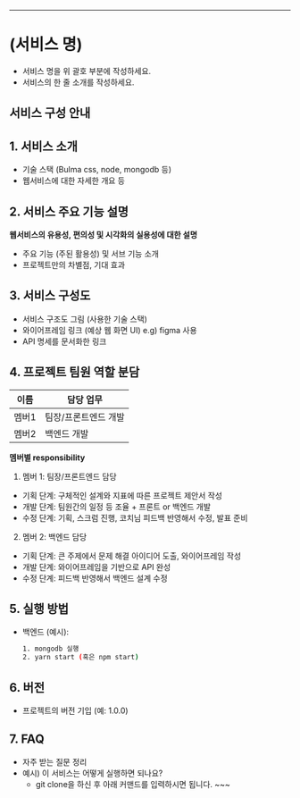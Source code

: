 <hr />

# (서비스 명)

- 서비스 명을 위 괄호 부분에 작성하세요.
- 서비스의 한 줄 소개를 작성하세요.

## 서비스 구성 안내

## 1. 서비스 소개

- 기술 스택 (Bulma css, node, mongodb 등)
- 웹서비스에 대한 자세한 개요 등

## 2. 서비스 주요 기능 설명

**웹서비스의 유용성, 편의성 및 시각화의 실용성에 대한 설명**

- 주요 기능 (주된 활용성) 및 서브 기능 소개
- 프로젝트만의 차별점, 기대 효과

## 3. 서비스 구성도

- 서비스 구조도 그림 (사용한 기술 스택)
- 와이어프레임 링크 (예상 웹 화면 UI) e.g) figma 사용
- API 명세를 문서화한 링크

## 4. 프로젝트 팀원 역할 분담

| 이름  | 담당 업무            |
| ----- | -------------------- |
| 멤버1 | 팀장/프론트엔드 개발 |
| 멤버2 | 백엔드 개발          |

**멤버별 responsibility**

1. 멤버 1: 팀장/프론트엔드 담당

- 기획 단계: 구체적인 설계와 지표에 따른 프로젝트 제안서 작성
- 개발 단계: 팀원간의 일정 등 조율 + 프론트 or 백엔드 개발
- 수정 단계: 기획, 스크럼 진행, 코치님 피드백 반영해서 수정, 발표 준비

2. 멤버 2: 백엔드 담당

- 기획 단계: 큰 주제에서 문제 해결 아이디어 도출, 와이어프레임 작성
- 개발 단계: 와이어프레임을 기반으로 API 완성
- 수정 단계: 피드백 반영해서 백엔드 설계 수정

## 5. 실행 방법

- 백엔드 (예시):
  ```bash
  1. mongodb 실행
  2. yarn start (혹은 npm start)
  ```

## 6. 버전

- 프로젝트의 버전 기입 (예: 1.0.0)

## 7. FAQ

- 자주 받는 질문 정리
- 예시) 이 서비스는 어떻게 실행하면 되나요?
  - git clone을 하신 후 아래 커맨드를 입력하시면 됩니다. ~~~
